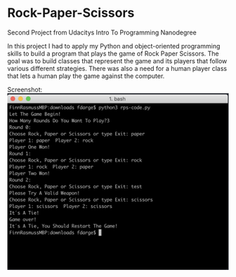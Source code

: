 # Rock-Paper-Scissors
Second Project from Udacitys Intro To Programming Nanodegree

In this project I had to apply my Python and object-oriented programming skills to build a program that plays the game of Rock Paper Scissors. The goal was to build classes that represent the game and its players that follow various different strategies. There was also a need for a human player class that lets a human play the game against the computer.

Screenshot:
![Screenshot from running Program](images/Screenshot.png)
